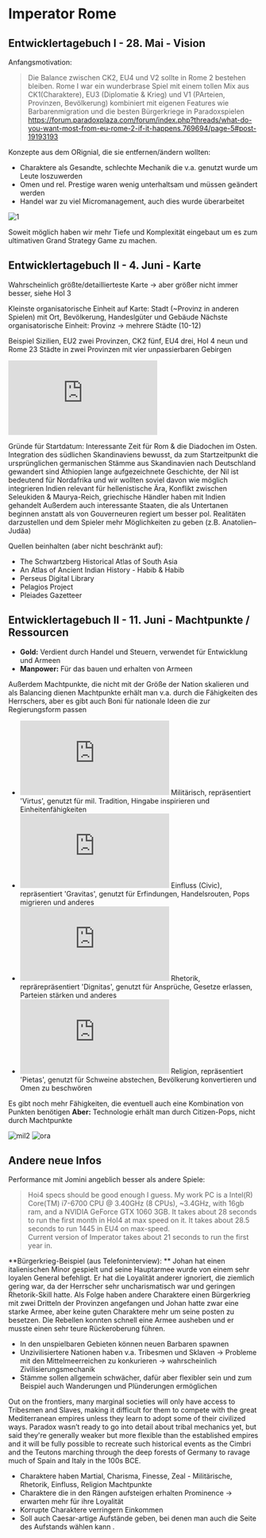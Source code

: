 # Imperator Rome

## Entwicklertagebuch I - 28. Mai - Vision

Anfangsmotivation:
> Die Balance zwischen CK2, EU4 und V2 sollte in Rome 2 bestehen bleiben. Rome I war ein wunderbrase Spiel mit einem tollen Mix aus CK1(Charaktere), EU3 (Diplomatie & Krieg) und V1 (PArteien, Provinzen, Bevölkerung) kombiniert mit eigenen Features wie Barbarenmigration und die besten Bürgerkriege in Paradoxspielen https://forum.paradoxplaza.com/forum/index.php?threads/what-do-you-want-most-from-eu-rome-2-if-it-happens.769694/page-5#post-19193193

Konzepte aus dem ORignial, die sie entfernen/ändern wollten:
* Charaktere als Gesandte, schlechte Mechanik die v.a. genutzt wurde um Leute loszuwerden
* Omen und rel. Prestige waren wenig unterhaltsam und müssen geändert werden
* Handel war zu viel Micromanagement, auch dies wurde überarbeitet

![1](https://forumcontent.paradoxplaza.com/public/361060/2018_05_28_2.png)

Soweit möglich haben wir mehr Tiefe und Komplexität eingebaut um es zum ultimativen Grand Strategy Game zu machen.

## Entwicklertagebuch II - 4. Juni - Karte

Wahrscheinlich größte/detaillierteste Karte -> aber größer nicht immer besser, siehe HoI 3

Kleinste organisatorische Einheit auf Karte: Stadt (~Provinz in anderen Spielen) mit Ort, Bevölkerung, Handeslgüter und Gebäude
Nächste organisatorische Einheit: Provinz -> mehrere Städte (10-12)

Beispiel Sizilien, EU2 zwei Provinzen, CK2 fünf, EU4 drei, HoI 4 neun und Rome 23 Städte in zwei Provinzen mit vier unpassierbaren Gebirgen

![2](https://forum.paradoxplaza.com/forum/index.php?attachments/2018_06_04_6-png)

Gründe für Startdatum: Interessante Zeit für Rom & die Diadochen im Osten.
Integration des südlichen Skandinaviens bewusst, da zum Startzeitpunkt die ursprünglichen germanischen Stämme aus Skandinavien nach Deutschland gewandert sind
Äthiopien lange aufgezeichnete Geschichte, der Nil ist bedeutend für Nordafrika und wir wollten soviel davon wie möglich integrieren
Indien relevant für hellenistische Ära, Konflikt zwischen Seleukiden & Maurya-Reich, griechische Händler haben mit Indien gehandelt
Außerdem auch interessante Staaten, die als Untertanen beginnen anstatt als von Gouverneuren regiert um besser pol. Realitäten darzustellen und dem Spieler mehr Möglichkeiten zu geben (z.B. Anatolien– Judäa)

Quellen beinhalten (aber nicht beschränkt auf):

* The Schwartzberg Historical Atlas of South Asia
* An Atlas of Ancient Indian History - Habib & Habib
* Perseus Digital Library
* Pelagios Project
* Pleiades Gazetteer

## Entwicklertagebuch II - 11. Juni - Machtpunkte / Ressourcen

* **Gold:** Verdient durch Handel und Steuern, verwendet für Entwicklung und Armeen
* **Manpower:** Für das bauen und erhalten von Armeen

Außerdem Machtpunkte, die nicht mit der Größe der Nation skalieren und als Balancing dienen
Machtpunkte erhält man v.a. durch die Fähigkeiten des Herrschers, aber es gibt auch Boni für nationale Ideen die zur Regierungsform passen

* ![mil](https://forum.paradoxplaza.com/forum/index.php?attachments/military-png.379145/) Militärisch, repräsentiert 'Virtus', genutzt für mil. Tradition, Hingabe inspirieren und Einheitenfähigkeiten
* ![civic](https://forum.paradoxplaza.com/forum/index.php?attachments/civic-png.379144/) Einfluss (Civic), repräsentiert 'Gravitas', genutzt für Erfindungen, Handelsrouten, Pops migrieren und anderes
* ![oratory](https://forum.paradoxplaza.com/forum/index.php?attachments/oratory-png.379146/) Rhetorik, reprärepräsentiert 'Dignitas', genutzt für Ansprüche, Gesetze erlassen, Parteien stärken und anderes
* ![religion](https://forum.paradoxplaza.com/forum/index.php?attachments/religious-png.379147/) Religion, repräsentiert 'Pietas', genutzt für Schweine abstechen, Bevölkerung konvertieren und Omen zu beschwören

Es gibt noch mehr Fähigkeiten, die eventuell auch eine Kombination von Punkten benötigen
**Aber:** Technologie erhält man durch Citizen-Pops, nicht durch Machtpunkte

![mil2](https://cdn.discordapp.com/attachments/456336207786278925/456336282193362945/mil.JPG)
![ora](https://cdn.discordapp.com/attachments/456336207786278925/456336284533915648/ora.JPG)


## Andere neue Infos


Performance mit Jomini angeblich besser als andere Spiele:
>Hoi4 specs should be good enough I guess.
>My work PC is a Intel(R) Core(TM) i7-6700 CPU @ 3.40GHz (8 CPUs), ~3.4GHz, with 16gb ram, and a NVIDIA GeForce GTX 1060 3GB.
>It takes about 28 seconds to run the first month in HoI4 at max speed on it.
>It takes about 28.5 seconds to run 1445 in EU4 on max-speed.  
>Current version of Imperator takes about 21 seconds to run the first year in.

**Bürgerkrieg-Beispiel (aus Telefoninterview):  **
Johan hat einen italienischen Minor gespielt und seine Hauptarmee wurde von einem sehr loyalen General befehligt. Er hat die Loyalität anderer ignoriert, die ziemlich gering war, da der Herrscher sehr uncharismatisch war und geringen Rhetorik-Skill hatte.
Als Folge haben andere Charaktere einen Bürgerkrieg mit zwei Dritteln der Provinzen angefangen und Johan hatte zwar eine starke Armee, aber keine guten Charaktere mehr um seine posten zu besetzen. Die Rebellen konnten schnell eine Armee ausheben und er musste einen sehr teure Rückeroberung führen.


* In den unspielbaren Gebieten können neuen Barbaren spawnen
* Unzivilisiertere Nationen haben v.a. Tribesmen und Sklaven -> Probleme mit den Mittelmeerreichen zu konkurieren -> wahrscheinlich Zivilisierungsmechanik
* Stämme sollen allgemein schwächer, dafür aber flexibler sein und zum Beispiel auch Wanderungen und Plünderungen ermöglichen


Out on the frontiers, many marginal societies will only have access to Tribesmen and Slaves, making it difficult for them to compete with the great Mediterranean empires unless they learn to adopt some of their civilized ways. Paradox wasn’t ready to go into detail about tribal mechanics yet, but said they're generally weaker but more flexible than the established empires and it will be fully possible to recreate such historical events as the Cimbri and the Teutons marching through the deep forests of Germany to ravage much of Spain and Italy in the 100s BCE.

* Charaktere haben Martial, Charisma, Finesse, Zeal - Militärische, Rhetorik, Einfluss, Religion Machtpunkte
* Charaktere die in den Rängen aufsteigen erhalten Prominence -> erwarten mehr für ihre Loyalität
* Korrupte Charaktere verringern Einkommen
* Soll auch Caesar-artige Aufstände geben, bei denen man auch die Seite des Aufstands wählen kann .
